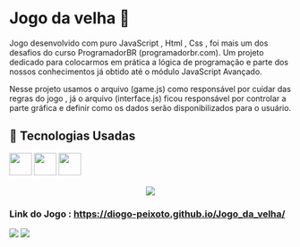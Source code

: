 # Jogo da velha 👵

<p>Jogo desenvolvido com puro JavaScript , Html , Css , foi mais um dos  desafios do curso ProgramadorBR (programadorbr.com). Um projeto dedicado para colocarmos em prática a lógica de 
programação e parte dos nossos conhecimentos já obtido até o módulo JavaScript Avançado.

<p>Nesse projeto usamos o arquivo (game.js) como responsável por cuidar das regras do jogo , já o arquivo (interface.js) ficou responsável por controlar a parte gráfica e definir como os dados serão disponibilizados para o usuário.</p>

## 🚀 Tecnologias Usadas


<div>
  <img style="height: 40px; width: 40px" src="https://user-images.githubusercontent.com/71359547/143244184-cad8237f-6911-4e4e-9962-3f44cf680afb.png">
  <img style="height: 40px; width: 40px" src="https://user-images.githubusercontent.com/71359547/143244257-cfdfb183-11c7-4d3b-b61d-c21dab8e867b.png">
  <img style="height: 40px; width: 40px;" src="https://user-images.githubusercontent.com/71359547/143244308-922ff602-8189-4439-bfeb-35e748d7e02e.png">
</div><br>

<div align="center">
  <img src="https://user-images.githubusercontent.com/71359547/143442206-6d180639-2e8a-4439-8c69-e3086a2be354.gif">
</div>




### Link do Jogo : https://diogo-peixoto.github.io/Jogo_da_velha/

<a href="mailto:diogosoarespeixoto41@gmail.com"><img src="https://img.shields.io/badge/Gmail-D14836?style=for-the-badge&logo=gmail&logoColor=white"></a>
<a href="https://www.linkedin.com/in/diogo-soares-peixoto-21063421b/"><img src="https://img.shields.io/badge/LinkedIn-0077B5?style=for-the-badge&logo=linkedin&logoColor=white"></a>
